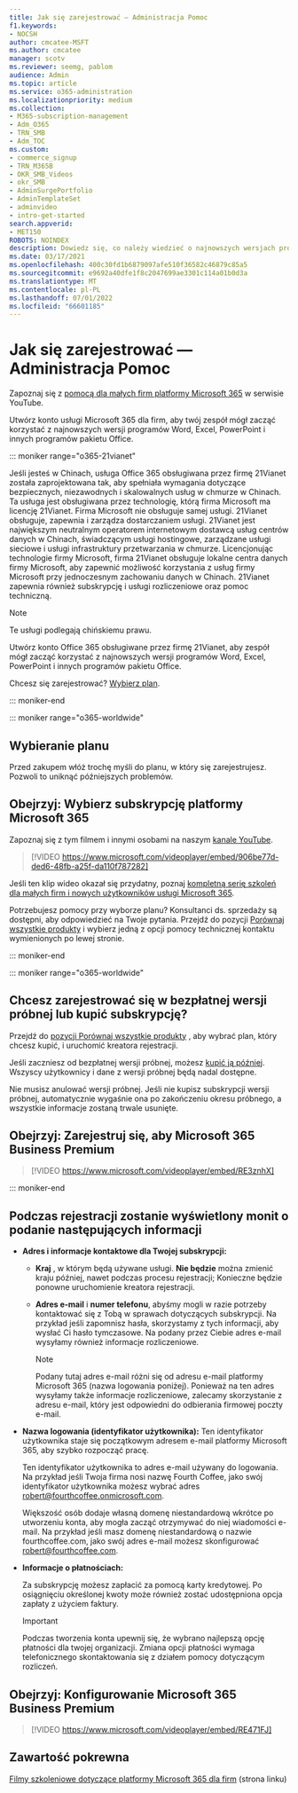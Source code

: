 ```yaml
---
title: Jak się zarejestrować — Administracja Pomoc
f1.keywords:
- NOCSH
author: cmcatee-MSFT
ms.author: cmcatee
manager: scotv
ms.reviewer: seemg, pablom
audience: Admin
ms.topic: article
ms.service: o365-administration
ms.localizationpriority: medium
ms.collection:
- M365-subscription-management
- Adm_O365
- TRN_SMB
- Adm_TOC
ms.custom:
- commerce_signup
- TRN_M365B
- OKR_SMB_Videos
- okr_SMB
- AdminSurgePortfolio
- AdminTemplateSet
- adminvideo
- intro-get-started
search.appverid:
- MET150
ROBOTS: NOINDEX
description: Dowiedz się, co należy wiedzieć o najnowszych wersjach programów pakietu Office przed przejściem przez proces tworzenia konta dla Office 365.
ms.date: 03/17/2021
ms.openlocfilehash: 400c30fd1b6879097afe510f36582c46879c85a5
ms.sourcegitcommit: e9692a40dfe1f8c2047699ae3301c114a01b0d3a
ms.translationtype: MT
ms.contentlocale: pl-PL
ms.lasthandoff: 07/01/2022
ms.locfileid: "66601185"
---
```

# <a name="how-to-sign-up---admin-help"></a>Jak się zarejestrować — Administracja Pomoc

Zapoznaj się z [pomocą dla małych firm platformy Microsoft 365](https://go.microsoft.com/fwlink/?linkid=2197659) w serwisie YouTube.

Utwórz konto usługi Microsoft 365 dla firm, aby twój zespół mógł zacząć korzystać z najnowszych wersji programów Word, Excel, PowerPoint i innych programów pakietu Office.

::: moniker range="o365-21vianet"

Jeśli jesteś w Chinach, usługa Office 365 obsługiwana przez firmę 21Vianet została zaprojektowana tak, aby spełniała wymagania dotyczące bezpiecznych, niezawodnych i skalowalnych usług w chmurze w Chinach. Ta usługa jest obsługiwana przez technologię, którą firma Microsoft ma licencję 21Vianet. Firma Microsoft nie obsługuje samej usługi. 21Vianet obsługuje, zapewnia i zarządza dostarczaniem usługi. 21Vianet jest największym neutralnym operatorem internetowym dostawcą usług centrów danych w Chinach, świadczącym usługi hostingowe, zarządzane usługi sieciowe i usługi infrastruktury przetwarzania w chmurze. Licencjonując technologie firmy Microsoft, firma 21Vianet obsługuje lokalne centra danych firmy Microsoft, aby zapewnić możliwość korzystania z usług firmy Microsoft przy jednoczesnym zachowaniu danych w Chinach. 21Vianet zapewnia również subskrypcję i usługi rozliczeniowe oraz pomoc techniczną.
  
> [!NOTE]
> Te usługi podlegają chińskiemu prawu.
  
Utwórz konto Office 365 obsługiwane przez firmę 21Vianet, aby zespół mógł zacząć korzystać z najnowszych wersji programów Word, Excel, PowerPoint i innych programów pakietu Office.
  
Chcesz się zarejestrować? [Wybierz plan](https://products.office.com/zh-cn/business/compare-office-365-for-business-plans).
  
::: moniker-end

::: moniker range="o365-worldwide"

## <a name="choose-a-plan"></a>Wybieranie planu

Przed zakupem włóż trochę myśli do planu, w który się zarejestrujesz. Pozwoli to uniknąć późniejszych problemów.

## <a name="watch-choose-a-microsoft-365-subscription"></a>Obejrzyj: Wybierz subskrypcję platformy Microsoft 365

Zapoznaj się z tym filmem i innymi osobami na naszym [kanale YouTube](https://go.microsoft.com/fwlink/?linkid=2198032).

> [!VIDEO https://www.microsoft.com/videoplayer/embed/906be77d-ded6-48fb-a25f-da110f787282]

Jeśli ten klip wideo okazał się przydatny, poznaj [kompletną serię szkoleń dla małych firm i nowych użytkowników usługi Microsoft 365](../../business-video/index.yml).

Potrzebujesz pomocy przy wyborze planu? Konsultanci ds. sprzedaży są dostępni, aby odpowiedzieć na Twoje pytania. Przejdź do pozycji [Porównaj wszystkie produkty](https://products.office.com/compare-all-microsoft-office-products?tab=2) i wybierz jedną z opcji pomocy technicznej kontaktu wymienionych po lewej stronie.
  
::: moniker-end

::: moniker range="o365-worldwide"

## <a name="ready-to-sign-up-for-a-free-trial-or-buy-a-subscription"></a>Chcesz zarejestrować się w bezpłatnej wersji próbnej lub kupić subskrypcję?

Przejdź do [pozycji Porównaj wszystkie produkty](https://products.office.com/compare-all-microsoft-office-products?tab=2) , aby wybrać plan, który chcesz kupić, i uruchomić kreatora rejestracji. 
  
Jeśli zaczniesz od bezpłatnej wersji próbnej, możesz [kupić ją później](../../commerce/try-or-buy-microsoft-365.md). Wszyscy użytkownicy i dane z wersji próbnej będą nadal dostępne.
  
Nie musisz anulować wersji próbnej. Jeśli nie kupisz subskrypcji wersji próbnej, automatycznie wygaśnie ona po zakończeniu okresu próbnego, a wszystkie informacje zostaną trwale usunięte.

## <a name="watch-sign-up-for-microsoft-365-business-premium"></a>Obejrzyj: Zarejestruj się, aby Microsoft 365 Business Premium

> [!VIDEO https://www.microsoft.com/videoplayer/embed/RE3znhX]

::: moniker-end

## <a name="youll-be-asked-for-the-following-information-when-you-sign-up"></a>Podczas rejestracji zostanie wyświetlony monit o podanie następujących informacji

- **Adres i informacje kontaktowe dla Twojej subskrypcji:**

  - **Kraj** , w którym będą używane usługi. **Nie będzie** można zmienić kraju później, nawet podczas procesu rejestracji; Konieczne będzie ponowne uruchomienie kreatora rejestracji.

  - **Adres e-mail** i **numer telefonu**, abyśmy mogli w razie potrzeby kontaktować się z Tobą w sprawach dotyczących subskrypcji. Na przykład jeśli zapomnisz hasła, skorzystamy z tych informacji, aby wysłać Ci hasło tymczasowe. Na podany przez Ciebie adres e-mail wysyłamy również informacje rozliczeniowe.

    > [!NOTE]
    > Podany tutaj adres e-mail różni się od adresu e-mail platformy Microsoft 365 (nazwa logowania poniżej). Ponieważ na ten adres wysyłamy także informacje rozliczeniowe, zalecamy skorzystanie z adresu e-mail, który jest odpowiedni do odbierania firmowej poczty e-mail.
  
- **Nazwa logowania (identyfikator użytkownika):** Ten identyfikator użytkownika staje się początkowym adresem e-mail platformy Microsoft 365, aby szybko rozpocząć pracę.

    Ten identyfikator użytkownika to adres e-mail używany do logowania. Na przykład jeśli Twoja firma nosi nazwę Fourth Coffee, jako swój identyfikator użytkownika możesz wybrać adres robert@fourthcoffee.onmicrosoft.com.

    Większość osób dodaje własną domenę niestandardową wkrótce po utworzeniu konta, aby mogła zacząć otrzymywać do niej wiadomości e-mail. Na przykład jeśli masz domenę niestandardową o nazwie fourthcoffee.com, jako swój adres e-mail możesz skonfigurować robert@fourthcoffee.com.

- **Informacje o płatnościach:**

    Za subskrypcję możesz zapłacić za pomocą karty kredytowej. Po osiągnięciu określonej kwoty może również zostać udostępniona opcja zapłaty z użyciem faktury.

    > [!IMPORTANT]
    >  Podczas tworzenia konta upewnij się, że wybrano najlepszą opcję płatności dla twojej organizacji. Zmiana opcji płatności wymaga telefonicznego skontaktowania się z działem pomocy dotyczącym rozliczeń.

## <a name="watch-set-up-microsoft-365-business-premium"></a>Obejrzyj: Konfigurowanie Microsoft 365 Business Premium

> [!VIDEO https://www.microsoft.com/videoplayer/embed/RE471FJ]

## <a name="related-content"></a>Zawartość pokrewna

[Filmy szkoleniowe dotyczące platformy Microsoft 365 dla firm](../../business-video/index.yml) (strona linku)
